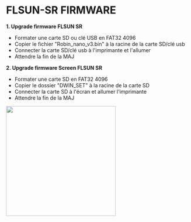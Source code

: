 # FLSUN-SR FIRMWARE

**1. Upgrade firmware FLSUN SR**

- Formater une carte SD ou clé USB en FAT32 4096  
- Copier le fichier "Robin_nano_v3.bin" à la racine de la carte SD/clé usb  
- Connecter la carte SD/clé usb à l'imprimante et l'allumer  
- Attendre la fin de la MAJ

**2. Upgrade firmware Screen FLSUN SR**

- Formater une carte SD en FAT32 4096  
- Copier le dossier "DWIN_SET" à la racine de la carte SD  
- Connecter la carte SD à l'écran et allumer l'imprimante  
- Attendre la fin de la MAJ

<img src="https://user-images.githubusercontent.com/62854582/163845798-b82c77e4-c3e4-41aa-9e31-cc1e15ac41fc.png" width="300">

